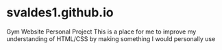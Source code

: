 # svaldes1.github.io
Gym Website Personal Project
This is a place for me to improve my understanding of HTML/CSS by making something I would personally use
